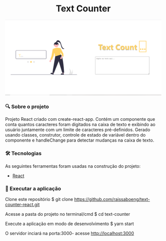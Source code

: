 

<h1 align="center">Text Counter</h1> 

<img src="src/assets/TextCount.PNG">


### :mag: Sobre o projeto 
Projeto React criado com create-react-app. Contém um componente que conta quantos caracteres foram digitados na caixa de texto e exibindo ao usuário juntamente com um limite de caracteres pré-definidos. Gerado usando classes, construtor, controle de estado de variável dentro do componente e handleChange para detectar mudanças na caixa de texto.

### 🛠 Tecnologias

As seguintes ferramentas foram usadas na construção do projeto:

- [React](https://pt-br.reactjs.org/)


### :key: Executar a aplicação

Clone este repositório
$ git clone https://github.com/raissaboeng/text-counter-react.git

Acesse a pasta do projeto no terminal/cmd
$ cd text-counter

Execute a aplicação em modo de desenvolvimento
$ yarn start

O servidor inciará na porta:3000- acesse <http://localhost:3000> 
